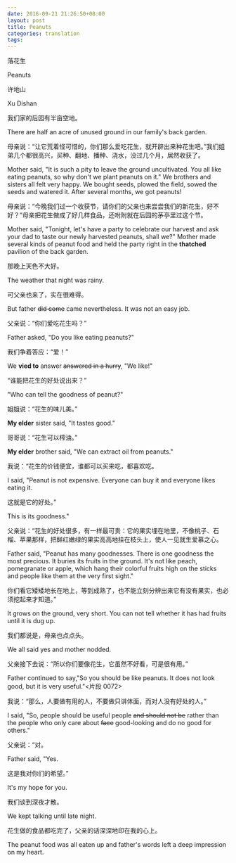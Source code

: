 ```yaml
---
date: 2016-09-21 21:26:50+08:00
layout: post
title: Peanuts
categories: translation
tags: 
---
```


落花生

Peanuts

许地山

Xu Dishan

我们家的后园有半亩空地。

There are half an acre of unused ground in our family's back garden.

母亲说：“让它荒着怪可惜的，你们那么爱吃花生，就开辟出来种花生吧。”我们姐弟几个都很高兴，买种、翻地、播种、浇水，没过几个月，居然收获了。

Mother said, "It is such a pity to leave the ground uncultivated. You all like eating peanuts, so why don't we plant peanuts on it." We brothers and sisters all felt very happy. We bought seeds, plowed the field, sowed the seeds and watered it. After several months, we got peanuts! 

母亲说：“今晚我们过一个收获节，请你们的父亲也来尝尝我们的新花生，好不好？”母亲把花生做成了好几样食品，还咐附就在后园的茅亭里过这个节。

Mother said, "Tonight, let's have a party to celebrate our harvest and ask your dad to taste our newly harvested peanuts, shall we?" Mother made several kinds of peanut food and held the party right in the **thatched** pavilion of the back garden.

那晚上天色不大好。

The weather that night was rainy.

可父亲也来了，实在很难得。

But father <del>did come</del> came nevertheless. It was not an easy job. 

父亲说：“你们爱吃花生吗？”

Father asked, "Do you like eating peanuts?"

我们争着答应：“爱！”

We **vied to** answer <del>answered in a hurry</del>, "We like!"

“谁能把花生的好处说出来？”

"Who can tell the goodness of peanut?"

姐姐说：“花生的味儿美。”

**My elder** sister said, "It tastes good."

哥哥说：“花生可以榨油。”

**My elder** brother said, "We can extract oil from peanuts."

我说：“花生的价钱便宜，谁都可以买来吃，都喜欢吃。

I said, "Peanut is not expensive. Everyone can buy it and everyone likes eating it.

这就是它的好处。”

This is its goodness."

父亲说：“花生的好处很多，有一样最可贵：它的果实埋在地里，不像桃子、石榴、苹果那样，把鲜红嫩绿的果实高高地挂在枝头上，使人一见就生爱慕之心。

Father said, "Peanut has many goodnesses. There is one goodness the most precious. It buries its fruits in the ground. It's not like peach, pomegranate or apple, which hang their colorful fruits high on the sticks and people like them at the very first sight."

你们看它矮矮地长在地上，等到成熟了，也不能立刻分辨出来它有没有果实，也必须挖起来才知道。”

It grows on the ground, very short. You can not tell whether it has had fruits until it is dug up.

我们都说是，母亲也点点头。

We all said yes and mother nodded.

父亲接下去说：“所以你们要像花生，它虽然不好看，可是很有用。”

Father continued to say,"So you should be like peanuts. It does not look good, but it is very useful."<片段 0072>

我说：“那么，人要做有用的人，不要做只讲体面，而对人没有好处的人。”

I said, "So, people should be useful people <del>and should not be</del> rather than the people who only care about <del>face</del> good-looking and do no good for others."

父亲说：“对。

Father said, "Yes.

这是我对你们的希望。”

It's my hope for you.

我们谈到深夜才散。

We kept talking until late night.

花生做的食品都吃完了，父亲的话深深地印在我的心上。

The peanut food was all eaten up and father's words left a deep impression on my heart. 